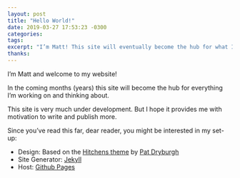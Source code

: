 ```yaml
---
layout: post
title: "Hello World!"
date: 2019-03-27 17:53:23 -0300
categories: 
tags: 
excerpt: "I’m Matt! This site will eventually become the hub for what I’m working on and thinking about."
thanks: 
---
```


I’m Matt and welcome to my website! 

In the coming months (years) this site will become the hub for everything I’m working on and thinking about.

This site is very much under development. But I hope it provides me with motivation to write and publish more.

Since you’ve read this far, dear reader, you might be interested in my set-up:
- Design: Based on the [Hitchens theme](https://github.com/patdryburgh/hitchens) by [Pat Dryburgh](https://patdryburgh.com/)
- Site Generator: [Jekyll](https://jekyllrb.com/)
- Host: [Github Pages](https://pages.github.com/)